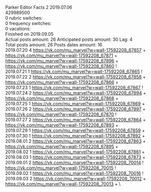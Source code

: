 Parker	Editor Facts 2 2019.07.06\
429989500\
0 rubric switches:\
0 frequency switches:\
0 vacations:\
Finished on 2019.09.05\
Actual posts amount: 26	Anticipated posts amount: 30	 Lag: 4
\
Total posts amount: 26	Posts dates amount: 16\
2019.07.20 4 https://vk.com/mu_marvel?w=wall-17592208_67857 + https://vk.com/mu_marvel?w=wall-17592208_67871 + https://vk.com/mu_marvel?w=wall-17592208_67896 + https://vk.com/mu_marvel?w=wall-17592208_67860 ! \
2019.07.21 1 https://vk.com/mu_marvel?w=wall-17592208_67865 ! \
2019.07.22 2 https://vk.com/mu_marvel?w=wall-17592208_67858 + https://vk.com/mu_marvel?w=wall-17592208_67866 + \
2019.07.23 1 https://vk.com/mu_marvel?w=wall-17592208_67867 ! \
2019.07.24 2 https://vk.com/mu_marvel?w=wall-17592208_67894 + https://vk.com/mu_marvel?w=wall-17592208_67868 + \
2019.07.25 1 https://vk.com/mu_marvel?w=wall-17592208_67869 + \
2019.07.26 2 https://vk.com/mu_marvel?w=wall-17592208_67897 + https://vk.com/mu_marvel?w=wall-17592208_67870 ! \
2019.07.27 2 https://vk.com/mu_marvel?w=wall-17592208_67864 + https://vk.com/mu_marvel?w=wall-17592208_67893 + \
2019.07.29 1 https://vk.com/mu_marvel?w=wall-17592208_67859 + \
2019.07.30 1 https://vk.com/mu_marvel?w=wall-17592208_67892 + \
2019.08.01 2 https://vk.com/mu_marvel?w=wall-17592208_67863 + https://vk.com/mu_marvel?w=wall-17592208_67895 + \
2019.08.02 1 https://vk.com/mu_marvel?w=wall-17592208_67861 + \
2019.08.03 1 https://vk.com/mu_marvel?w=wall-17592208_67873 + \
2019.09.01 2 https://vk.com/mu_marvel?w=wall-17592208_70014 ! https://vk.com/mu_marvel?w=wall-17592208_70015 ! \
2019.09.02 1 https://vk.com/mu_marvel?w=wall-17592208_70016 ! \
2019.09.03 2 https://vk.com/mu_marvel?w=wall-17592208_70012 + https://vk.com/mu_marvel?w=wall-17592208_70013 + \
